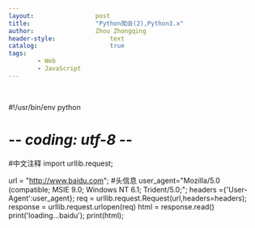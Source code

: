 ```yaml
---
layout:					post
title:					"Python爬虫(2),Python3.x"
author:					Zhou Zhongqing
header-style:				text
catalog:					true
tags:
		- Web
		- JavaScript
---
```

​

#!/usr/bin/env python
# -*- coding: utf-8 -*-
#中文注释
import urllib.request;


url = "http://www.baidu.com";
#头信息
user_agent="Mozilla/5.0 (compatible; MSIE 9.0; Windows NT 6.1; Trident/5.0;";
headers ={'User-Agent':user_agent};
req = urllib.request.Request(url,headers=headers);
response = urllib.request.urlopen(req)
html = response.read()
print('loading...baidu');
print(html);
​